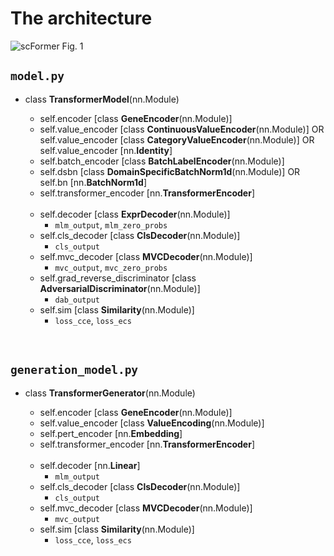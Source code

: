 # The architecture

![scFormer Fig. 1](https://www.biorxiv.org/content/biorxiv/early/2022/11/22/2022.11.20.517285/F1.large.jpg)
<br>

## `model.py`

- class **TransformerModel**(nn.Module)

	- self.encoder [class **GeneEncoder**(nn.Module)]
	- self.value_encoder [class **ContinuousValueEncoder**(nn.Module)] OR self.value_encoder [class **CategoryValueEncoder**(nn.Module)] OR self.value_encoder [nn.**Identity**]
	- self.batch_encoder [class **BatchLabelEncoder**(nn.Module)]
	- self.dsbn [class **DomainSpecificBatchNorm1d**(nn.Module)] OR self.bn [nn.**BatchNorm1d**]
	- self.transformer_encoder [nn.**TransformerEncoder**]

	<br>

	- self.decoder [class **ExprDecoder**(nn.Module)]
		- `mlm_output`, `mlm_zero_probs`
	- self.cls_decoder [class **ClsDecoder**(nn.Module)]
		- `cls_output`
	- self.mvc_decoder [class **MVCDecoder**(nn.Module)]
		- `mvc_output`, `mvc_zero_probs`
	- self.grad_reverse_discriminator [class **AdversarialDiscriminator**(nn.Module)]
		- `dab_output`
	- self.sim [class **Similarity**(nn.Module)]
		- `loss_cce`, `loss_ecs`

<br>

## `generation_model.py`

- class **TransformerGenerator**(nn.Module)

	- self.encoder [class **GeneEncoder**(nn.Module)]
	- self.value_encoder [class **ValueEncoding**(nn.Module)]
	- self.pert_encoder [nn.**Embedding**]
	- self.transformer_encoder [nn.**TransformerEncoder**]

	<br>

	- self.decoder [nn.**Linear**]
		- `mlm_output`
	- self.cls_decoder [class **ClsDecoder**(nn.Module)]
		- `cls_output`
	- self.mvc_decoder [class **MVCDecoder**(nn.Module)]
		- `mvc_output`
	- self.sim [class **Similarity**(nn.Module)]
		- `loss_cce`, `loss_ecs`

<br>

